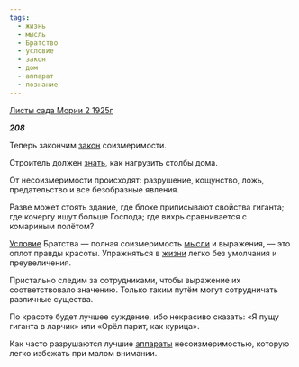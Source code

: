 ```yaml
---
tags:
  - жизнь
  - мысль
  - Братство
  - условие
  - закон
  - дом
  - аппарат
  - познание
---
```

[Листы сада Мории 2 1925г](https://127.0.0.1:4002/agni/1925)

___208___

Теперь закончим [закон](../../../tags/#закон) соизмеримости.   

Строитель должен [знать](../../../tags/#познание), как нагрузить столбы дома.   

От несоизмеримости происходят: разрушение, кощунство, ложь, предательство и все безобразные явления.   

Разве может стоять здание, где блохе приписывают свойства гиганта; где кочергу ищут больше Господа; где вихрь сравнивается с комариным полётом?   

[Условие](../../../tags/#условие) Братства — полная соизмеримость [мысли](../../../tags/#мысль) и выражения, — это оплот правды красоты. Упражняться в [жизни](../../../tags/#жизнь) легко без умолчания и преувеличения.   

Пристально следим за сотрудниками, чтобы выражение их соответствовало значению. Только таким путём могут сотрудничать различные существа.   

По красоте будет лучшее суждение, ибо некрасиво сказать: «Я пущу гиганта в ларчик» или «Орёл парит, как курица».   

Как часто разрушаются лучшие [аппараты](../../../tags/#аппарат) несоизмеримостью, которую легко избежать при малом внимании.   

